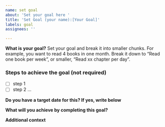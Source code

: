 ```yaml
---
name: set goal
about: 'Set your goal here '
title: 'Set Goal (your name):[Your Goal]'
labels: goal
assignees: ''

---
```


**What is your goal?**
Set your goal and break it into smaller chunks.
For example, you want to read 4 books in one month. Break it down to “Read one book per week”, or smaller, “Read xx chapter per day”.

### Steps to achieve the goal (not required)
  - [ ] step 1
  - [ ] step 2 ...

**Do you have a target date for this? If yes, write below**

**What will you achieve by completing this goal?**

**Additional context**
